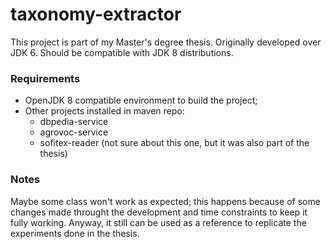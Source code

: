 # taxonomy-extractor

This project is part of my Master's degree thesis. Originally developed over JDK 6. Should be compatible with JDK 8
distributions.

### Requirements

* OpenJDK 8 compatible environment to build the project;
* Other projects installed in maven repo:
  * dbpedia-service
  * agrovoc-service
  * sofitex-reader (not sure about this one, but it was also part of the thesis)  

### Notes

Maybe some class won't work as expected; this happens because of some changes made throught the development and time
constraints to keep it fully working. Anyway, it still can be used as a reference to replicate the experiments done in 
the thesis.
